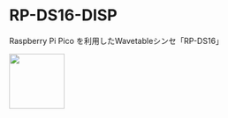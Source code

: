 # RP-DS16-DISP
Raspberry Pi Pico を利用したWavetableシンセ「RP-DS16」  

<a href="https://github.com/Saisana299/RP-DS16-SYNTH"><img height="100" src="https://github.com/Saisana299/Saisana299/assets/46042980/c090658a-6f93-4086-b2c9-c9fcc2f80a8e"></img></a>